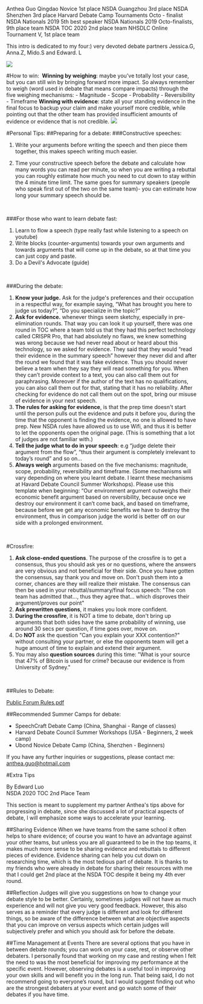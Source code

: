Anthea Guo
Qingdao Novice 1st place
NSDA Guangzhou 3rd place
NSDA Shenzhen 3rd place
Harvard Debate Camp Tournaments Octo - finalist
NSDA Nationals 2019 5th best speaker
NSDA Nationals 2019 Octo-finalists, 9th place team
​NSDA TOC 2020 2nd place team
NHSDLC Online Tournament V, 1st place team

This intro is dedicated to my four:) very devoted debate partners Jessica.G, Anna.Z, Mido.S and Edward. L

![](https://scbasis.weebly.com/uploads/1/2/6/6/126607583/critical-thinking_orig.jpg)

#How to win:
​​
**Winning by weighing**: maybe you've totally lost your case, but you can still win by bringing forward more impact. So always remember to weigh (word used in debate that means compare impacts) through the five weighing mechanisms:
    - Magnitude
    - Scope
    - Probability
    - Reversibility
    - Timeframe
**Winning with evidence**: state all your standing evidence in the final focus to backup your claim and make yourself more credible, while pointing out that the other team has provided insufficient amounts of evidence or evidence that is not credible.
![](https://scbasis.weebly.com/uploads/1/2/6/6/126607583/800px-debate-logo-svg_orig.png)

#Personal Tips:
##​Preparing for a debate:
###Constructive speeches:

1. Write your arguments before writing the speech and then piece them together, this makes speech writing much easier.

2. Time your constructive speech before the debate and calculate how many words you can read per minute, so when you are writing a rebuttal you can roughly estimate how much you need to cut down to stay within the 4 minute time limit. The same goes for summary speakers (people who speak first out of the two on the same team)- you can estimate how long your summary speech should be.
<br>

###For those who want to learn debate fast:

1. Learn to flow a speech (type really fast while listening to a speech on youtube)
2. Write blocks (counter-arguments) towards your own arguments and towards arguments that will come up in the debate, so at that time you can just copy and paste.
3. Do a Devil's Advocate (guide)

<br>

###During the debate:

1. **Know your judge.** Ask for the judge's preferences and their occupation in a respectful way, for example saying, “What has brought you here to judge us today?”, “Do you specialize in the topic?”
2. **Ask for evidence.** whenever things seem sketchy, especially in pre-elimination rounds. That way you can look it up yourself, there was one round in TOC where a team told us that they had this perfect technology called CRISPR Pro, that had absolutely no flaws, we knew something was wrong because we had never read about or heard about this technology, so we asked for evidence. They said that they would “read their evidence in the summary speech” however they never did and after the round we found that it was fake evidence. Thus you should never believe a team when they say they will read something for you. When they can’t provide context to a text, you can also call them out for paraphrasing. Moreover if the author of the text has no qualifications, you can also call them out for that, stating that it has no reliability. After checking for evidence do not call them out on the spot, bring our misuse of evidence in your next speech.
3. **The rules for asking for evidence**, is that the prep time doesn't start until the person pulls out the evidence and puts it before you, during the time that the opponent is finding the evidence, no one is allowed to have prep. New NSDA rules have allowed us to use Wifi, and thus it is better to let the opponents open the original page. (This is something that a lot of judges are not familiar with.)
4. **Tell the judge what to do in your speech**: e.g “judge delete their argument from the flow”, “thus their argument is completely irrelevant to today’s round” and so on…
5. **Always weigh** arguments based on the five mechanisms: magnitude, scope, probability, reversibility and timeframe. (Some mechanisms will vary depending on where you learnt debate. I learnt these mechanisms at Havard Debate Council Summer Workshops). Please use this template when beginning: “Our environment argument outweighs their economic benefit argument based on reversibility, because once we destroy our environment it can’t come back, and based on timeframe, because before we get any economic benefits we have to destroy the environment, thus in comparison judge the world is better off on our side with a prolonged environment.​

<br>

#Crossfire:
1. **Ask close-ended questions**. The purpose of the crossfire is to get a consensus, thus you should ask yes or no questions, where the answers are very obvious and not beneficial for their side. Once you have gotten the consensus, say thank you and move on. Don't push them into a corner, chances are they will realize their mistake. The consensus can then be used in your rebuttal/summary/final focus speech: "The con team has admitted that..., thus they agree that... which disproves their argument/proves our point"
2. **Ask prewritten questions**, it makes you look more confident.
3. **During the crossfire**, it is NOT a time to debate, don't bring up arguments that both sides have the same probability of winning, use around 30 secs per question, if time goes over, move on.
4. Do **NOT** ask the question "Can you explain your XXX contention?" without consulting your partner, or else the opponents team will get a huge amount of time to explain and extend their argument.
5. You may also **question sources** during this time: "What is your source that 47% of Bitcoin is used for crime? because our evidence is from University of Sydney."

<br>

##Rules to Debate:

[Public Forum Rules.pdf](https://scbasis.weebly.com/uploads/1/2/6/6/126607583/pf_rules.pdf)

##Recommended Summer Camps for debate:
- SpeechCraft Debate Camp (China, Shanghai - Range of classes) 
- Harvard Debate Council Summer Workshops (USA - Beginners, 2 week camp)
- Ubond Novice Debate Camp (China, Shenzhen - Beginners)

If you have any further inquiries or suggestions, please contact me: anthea.guo@hotmail.com

#​Extra Tips

By Edward Luo<br>
NSDA 2020 TOC 2nd Place Team<br>

This section is meant to supplement my partner Anthea's tips above for progressing in debate, since she discussed a lot of practical aspects of debate, I will emphasize some ways to accelerate your learning.

##Sharing Evidence
When we have teams from the same school it often helps to share evidence; of course you want to have an advantage against your other teams, but unless you are all guaranteed to be in the top teams, it makes much more sense to be sharing evidence and rebuttals to different pieces of evidence. Evidence sharing can help you cut down on researching time, which is the most tedious part of debate. It is thanks to my friends who were already in debate for sharing their resources with me that I could get 2nd place at the NSDA TOC despite it being my 4th ever round.

##Reflection
Judges will give you suggestions on how to change your debate style to be better. Certainly, sometimes judges will not have as much experience and will not give you very good feedback. However, this also serves as a reminder that every judge is different and look for different things, so be aware of the difference between what are objective aspects that you can improve on versus aspects which certain judges will subjectively prefer and which you should ask for before the debate.

##Time Management at Events
There are several options that you have in between debate rounds; you can work on your case, rest, or observe other debaters. I personally found that working on my case and resting when I felt the need to was the most beneficial for improving my performance at the specific event. However, observing debates is a useful tool in improving your own skills and will benefit you in the long run. That being said, I do not recommend going to everyone’s round, but I would suggest finding out who are the strongest debaters at your event and go watch some of their debates if you have time.